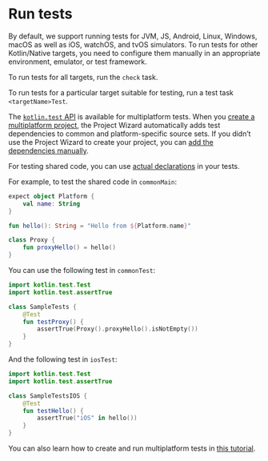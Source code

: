 [//]: # (title: Run tests)

# Run tests

By default, we support running tests for JVM, JS, Android, Linux, Windows, macOS as well as iOS, watchOS, and tvOS simulators.
To run tests for other Kotlin/Native targets, you need to configure them manually in an appropriate environment, emulator,
or test framework.

To run tests for all targets, run the `check` task.

To run tests for a particular target suitable for testing, run a test task `<targetName>Test`.

The [`kotlin.test` API](../../api/latest/kotlin.test/index.md) is available for multiplatform tests. When you [create a multiplatform project](mpp-create-lib.md),
the Project Wizard automatically adds test dependencies to common and platform-specific source sets. If you didn’t use
the Project Wizard to create your project, you can [add the dependencies manually](using-gradle.md#set-dependencies-on-test-libraries).

For testing shared code, you can use [actual declarations](mpp-connect-to-apis.md) in your tests.

For example, to test the shared code in `commonMain`:



```kotlin
expect object Platform {
    val name: String
}

fun hello(): String = "Hello from ${Platform.name}"

class Proxy {
    fun proxyHello() = hello()
}
```



You can use the following test in `commonTest`:



```kotlin
import kotlin.test.Test
import kotlin.test.assertTrue

class SampleTests {
    @Test
    fun testProxy() {
        assertTrue(Proxy().proxyHello().isNotEmpty())
    }
}
```



And the following test in `iosTest`:



```kotlin
import kotlin.test.Test
import kotlin.test.assertTrue

class SampleTestsIOS {
    @Test
    fun testHello() {
        assertTrue("iOS" in hello())
    }
}

```



You can also learn how to create and run multiplatform tests in [this tutorial](../tutorials/mpp/multiplatform-library.md#testing).